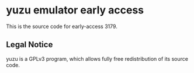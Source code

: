 yuzu emulator early access
=============

This is the source code for early-access 3179.

## Legal Notice

yuzu is a GPLv3 program, which allows fully free redistribution of its source code.